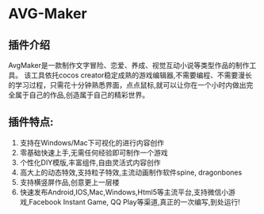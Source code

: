 # AVG-Maker

## 插件介绍

AvgMaker是一款制作文字冒险、恋爱、养成、视觉互动小说等类型作品的制作工具。
该工具依托cocos creator稳定成熟的游戏编辑器,不需要编程、不需要漫长的学习过程，只需花十分钟熟悉界面，点点鼠标,就可以让你在一个小时内做出完全属于自己的作品,创造属于自己的精彩世界。

## 插件特点:
1. 支持在Windows/Mac下可视化的进行内容创作
2. 零基础快速上手,无需任何经验即可制作一个游戏
3. 个性化DIY模版,丰富组件,自由灵活式内容创作
4. 高大上的动态特效,支持粒子特效,主流动画制作软件spine, dragonbones
5. 支持横竖屏作品,创意更上一层楼
6. 快速发布Android,IOS,Mac,Windows,Html5等主流平台,支持微信小游戏,Facebook Instant Game, QQ Play等渠道,真正的一次编写,到处运行!


